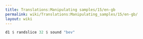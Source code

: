```yaml
---
title: Translations:Manipulating samples/15/en-gb
permalink: wiki/Translations:Manipulating_samples/15/en-gb/
layout: wiki
---
```


``` Haskell
d1 $ randslice 32 $ sound "bev"
```
